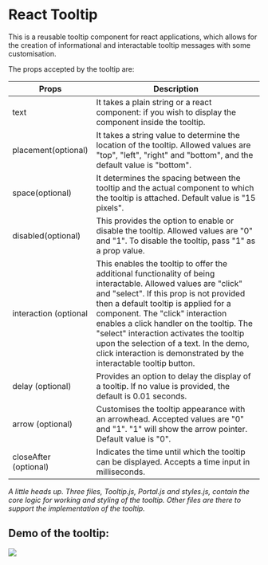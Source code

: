 # React Tooltip

This is a reusable tooltip component for react applications, which allows for the creation of informational and interactable tooltip messages with some customisation.

The props accepted by the tooltip are:

| Props | Description |
| --- | --- |
| text | It takes a plain string or a react component: if you wish to display the component inside the tooltip. |
| placement(optional) | It takes a string value to determine the location of the tooltip. Allowed values are "top", "left", "right" and "bottom", and the default value is "bottom". |
| space(optional) | It determines the spacing between the tooltip and the actual component to which the tooltip is attached. Default value is "15 pixels". |
| disabled(optional) | This provides the option to enable or disable the tooltip. Allowed values are "0" and "1". To disable the tooltip, pass "1" as a prop value. |
| interaction (optional | This enables the tooltip to offer the additional functionality of being interactable. Allowed values are "click" and "select". If this prop is not provided then a default tooltip is applied for a component. The "click" interaction enables a click handler on the tooltip. The "select" interaction activates the tooltip upon the selection of a text. In the demo, click interaction is demonstrated by the interactable tooltip button. |
| delay (optional) | Provides an option to delay the display of a tooltip. If no value is provided, the default is 0.01 seconds. |
| arrow (optional) | Customises the tooltip appearance with an arrowhead. Accepted values are "0" and "1". "1" will show the arrow pointer. Default value is "0". |
| closeAfter (optional) | Indicates the time until which the tooltip can be displayed. Accepts a time input in milliseconds. |

*A little heads up. Three files, Tooltip.js, Portal.js and styles.js, contain the core logic for working and styling of the tooltip. Other files are there to support the implementation of the tooltip.*

## Demo of the tooltip:
![](https://github.com/Gooner12/react-tooltip/blob/main/demo/Demo.gif)


